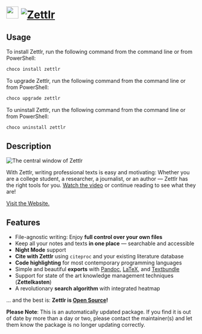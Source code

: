 ﻿# <img src="https://cdn.jsdelivr.net/gh/mkevenaar/chocolatey-packages@4fa07822efa981d198c0dd8801a7a98219c5184c/icons/zettlr.png" width="32" height="32"/> [![Zettlr](https://img.shields.io/chocolatey/v/zettlr.svg?label=Zettlr)](https://chocolatey.org/packages/zettlr)

## Usage
To install Zettlr, run the following command from the command line or from PowerShell:
```powershell
choco install zettlr
```

To upgrade Zettlr, run the following command from the command line or from PowerShell:
```powershell
choco upgrade zettlr
```

To uninstall Zettlr, run the following command from the command line or from PowerShell:
```powershell
choco uninstall zettlr
```

## Description
![The central window of Zettlr](https://cdn.jsdelivr.net/gh/mkevenaar/chocolatey-packages@5e55e33f3550ffba353990103f9a0ffadda9adc7/automatic/zettlr/screenshot.png)

With Zettlr, writing professional texts is easy and motivating: Whether you are a college student, a researcher, a journalist, or an author — Zettlr has the right tools for you. [Watch the video](https://www.youtube.com/watch?v=BJ27r6YGpAs) or continue reading to see what they are!

[Visit the Website.](https://zettlr.com/)

## Features

- File-agnostic writing: Enjoy **full control over your own files**
- Keep all your notes and texts **in one place** — searchable and accessible
- **Night Mode** support
- **Cite with Zettlr** using `citeproc` and your existing literature database
- **Code highlighting** for most contemporary programming languages
- Simple and beautiful **exports** with [Pandoc](https://pandoc.org/), [LaTeX](https://www.latex-project.org/), and [Textbundle](http://textbundle.org/)
- Support for state of the art knowledge management techniques (**Zettelkasten**)
- A revolutionary **search algorithm** with integrated heatmap

… and the best is: **Zettlr is [Open Source](https://en.wikipedia.org/wiki/Free_and_open-source_software)!**

**Please Note**: This is an automatically updated package. If you find it is
out of date by more than a day or two, please contact the maintainer(s) and
let them know the package is no longer updating correctly.

